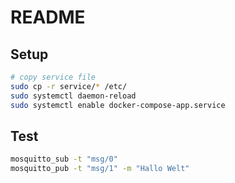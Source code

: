 # README

## Setup

```bash
# copy service file
sudo cp -r service/* /etc/
sudo systemctl daemon-reload
sudo systemctl enable docker-compose-app.service
```

## Test

```bash
mosquitto_sub -t "msg/0"
mosquitto_pub -t "msg/1" -m "Hallo Welt"
```